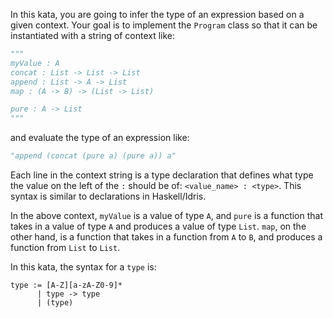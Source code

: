 In this kata, you are going to infer the type of an expression based on a given context. Your goal is to implement the `Program` class so that it can be instantiated with a string of context like:

```python
"""
myValue : A
concat : List -> List -> List
append : List -> A -> List
map : (A -> B) -> (List -> List)

pure : A -> List
"""
```
and evaluate the type of an expression like:
```python
"append (concat (pure a) (pure a)) a"
```

Each line in the context string is a type declaration that defines what type the value on the left of the `:` should be of: `<value_name> : <type>`. This syntax is similar to declarations in Haskell/Idris.

In the above context, `myValue` is a value of type `A`, and `pure` is a function that takes in a value of type `A` and produces a value of type `List`. `map`, on the other hand, is a function that takes in a function from `A` to `B`, and produces a function from `List` to `List`.

In this kata, the syntax for a `type` is:
```
type := [A-Z][a-zA-Z0-9]*
      | type -> type
      | (type)
```